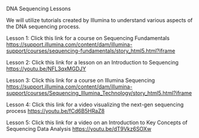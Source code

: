 DNA Sequencing Lessons

We will utilize tutorials created by Illumina to understand various aspects of the DNA sequencing process.

Lesson 1: Click this link for a course on Sequencing Fundamentals https://support.illumina.com/content/dam/illumina-support/courses/sequencing-fundamentals/story_html5.html?iframe

Lesson 2: Click this link for a lesson on an Introduction to Sequencing https://youtu.be/NFL3qxMGDJY

Lesson 3: Click this link for a course on Illumina Sequencing https://support.illumina.com/content/dam/illumina-support/courses/Sequencing_Illumina_Technology/story_html5.html?iframe

Lesson 4: Click this link for a video visualizing the next-gen sequencing process https://youtu.be/fCd6B5HRaZ8

Lesson 5: Click this link for a video on an Introduction to Key Concepts of Sequencing Data Analysis https://youtu.be/dT9Vkz6SOXw
